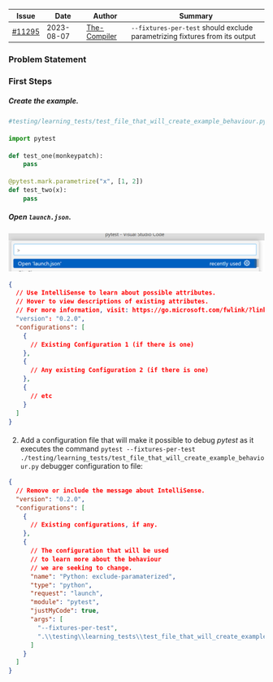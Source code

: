 | Issue                                                       | Date       | Author                                          | Summary                                                                     |
| ----------------------------------------------------------- | ---------- | ----------------------------------------------- | --------------------------------------------------------------------------- |
| [#11295](https://github.com/pytest-dev/pytest/issues/11295) | 2023-08-07 | [The-Compiler](https://github.com/The-Compiler) | `--fixtures-per-test` should exclude parametrizing fixtures from its output |

### Problem Statement

### First Steps

##### Create the example.

```python
#testing/learning_tests/test_file_that_will_create_example_behaviour.py

import pytest

def test_one(monkeypatch):
    pass

@pytest.mark.parametrize("x", [1, 2])
def test_two(x):
    pass

```

##### Open `launch.json`.

![VS Code Open 'launch.json` command](media\open_launch_json.png)

```json
{
  // Use IntelliSense to learn about possible attributes.
  // Hover to view descriptions of existing attributes.
  // For more information, visit: https://go.microsoft.com/fwlink/?linkid=830387
  "version": "0.2.0",
  "configurations": [
    {
      // Existing Configuration 1 (if there is one)
    },
    {
      // Any existing Configuration 2 (if there is one)
    },
    {
      // etc
    }
  ]
}
```

####

2. Add a configuration file that will make it possible to debug _pytest_ as it executes the command `pytest --fixtures-per-test ./testing/learning_tests/test_file_that_will_create_example_behaviour.py` debugger configuration to file:

```json
{
  // Remove or include the message about IntelliSense.
  "version": "0.2.0",
  "configurations": [
    {
      // Existing configurations, if any.
    },
    {
      // The configuration that will be used
      // to learn more about the behaviour
      // we are seeking to change.
      "name": "Python: exclude-paramaterized",
      "type": "python",
      "request": "launch",
      "module": "pytest",
      "justMyCode": true,
      "args": [
        "--fixtures-per-test",
        ".\\testing\\learning_tests\\test_file_that_will_create_example_behaviour.py"
      ]
    }
  ]
}
```
